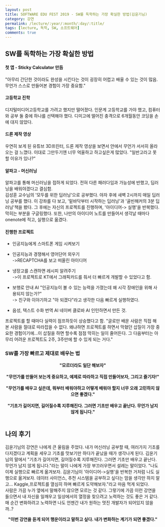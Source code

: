 ```yaml
---
layout: post
title: SOFTWARE EDU FEST 2019 - SW를 독학하는 가장 확실한 방법(김윤기님)  
category: 강연
permalink: /lecture/:year/:month/:day/:title/
tags: [lecture, 독학, SW, 소프트웨어]
comments: true
---
```


## SW를 독학하는 가장 확실한 방법

#### 첫 앱 - Sticky Calculator 만듬

"아무리 간단한 것이라도 완성을 시킨다는 것이 굉장히 어렵고 배울 수 있는 것이 많음. <br>
무언가 스스로 만들어본 경험이 가장 중요함."

#### 고등학교 진학

디지털미디어고등학교를 가려고 했지만 떨어졌다. 인문계 고등학교를 가야 했고, 컴퓨터와 공부 둘 중에 하나를 선택해야 했다. 디미고에 떨어진 충격으로 6개월동안 코딩을 손에 대지 않았다. 


#### 드론 제작 영상

우연히 보게 된 유튜브 3D프린터, 드론 제작 영상을 보면서 안에서 무언가 서서히 올라오는 걸 느꼈다. 이대로 그만두기엔 너무 억울하고 하고싶은게 많았다. "일반고라고 못할 이유가 있나?" <br>

#### 알파고 - 머신러닝

알파고를 통해 머신러닝을 접하게 되었다. 전혀 다른 패러다임과 가능성에 반했고, 딥러닝을 배워야겠다고 결심함.<br>
김성훈 교수님의 '모두를 위한 딥러닝'으로 공부했다. 야자 후에 새벽 2시까지 매일 딥러닝 공부를 했다. 이 강좌를 다 보고, '밑바닥부터 시작하는 딥러닝'과 '골빈해커의 3분 딥러닝'책을 봤다. 그 후에는 자신의 프로젝트를 진행하며, '아이디어-> 실행'을 반복했다. 막히는 부분을 구글링했다. 또한, 나만의 아이디어 노트를 만들어서 생각날 때마다 onenote에 적고, 실행으로 옮겼다.

#### 진행한 프로젝트

* 인공지능에게 스마트폰 게임 시켜보기
* 인공지능과 경쟁해서 영어단어 외우기     
    ->RECAPTCHA를 보고 떠올린 아이디어
* 냉장고를 스캔하면 레시피 알려주기<br>
    ->이 프로젝트로 KT에서 그래픽카드를 줘서 더 빠르게 개발할 수 있었다고 함.
* 보행로 안내 AI
    "인공지능이 볼 수 있는 능력을 가졌는데 왜 시각 장애인을 위해 사용되지 않는가?"<br>  -> 친구와 이야기하고 "아 되겠다"라고 생각한 다음 빠르게 실행하였다.

* 음성, 텍스트 수화 번역 AI
    네이버 클로바 AI 인턴하면서 만든 것.


프로젝트를 할 때마다 실력이 점프하듯이 상승했다고 함. "글로만 배운 사람은 직접 해본 사람을 절대로 따라잡을 수 없다. 왜냐하면 프로젝트를 하면서 막혔던 삽질이 가장 중요한 경험이기에...이 삽질을 하면 할수록 점점 막히는 일이 줄어든다. 그 다음부터는 아무리 어려운 프로젝트도 2주, 3주만에 할 수 있게 되는 거다."

### SW를 가장 빠르고 제대로 배우는 법

<center><b>"모르더라도 일단 해보자"</b></center><br>

<center><b>"무언가를 만들어 보는게 중요하고, 예제로 따라하고 직접 만들어보자, 그리고 즐기자!"</b></center><br>

<center><b>"무언가를 배우고 싶은데, 뭐부터 배워야하고 어떻게 배워야 할지 너무 오래 고민하지 않으면 좋겠다."</b></center><br>

<center><b>"기초가 길어지면, 길어질수록 지루해진다. 그러면 기초만 배우고 끝난다. 무언가 남지 않게 됩니다."</b></center><br>

## 나의 후기

김윤기님의 강연은 나에게 큰 울림을 주었다. 내가 머신러닝 공부할 때, 여러가지 기초를 다지겠다고 계획을 세우고 기초를 맛보기만 하다가 끝났을 때가 생각나게 된다. 김윤기님의 말에서 "기초가 길어지면, 길어질수록 지루해진다. 그러면 기초만 배우고 끝난다. 무언가 남지 않게 됩니다."라는 말이 나에게 가장 부끄러우면서 설레는 말이었다. "나도 이제 실행으로 빠르게 옮겨보자. 김윤기님이 '아이디어->실행'을 반복한 거처럼 나도 실행으로 옮겨보자. 데이터 사이언스, 추천 시스템을 공부하고 싶다는 맘을 생각만 하지 말고... Kaggle,프로젝트를 열심히 하며 빠르게 도약해보자."라고 마음 먹게 되었다.<br>
사람은 가끔 누가 옆에서 말해주지 않으면 모르는 것 같다. 그렇기에 가끔 이런 강연을 들으면서 내 자신을 일깨우고 일상에서의 열정을 찾으려고 노력하는 것도 좋은 거 같다. 매 순간 변화하려고 노력하면 나도 언젠간 내가 원하는 멋진 개발자가 되어있지 않을까..?<br>

<center><b>"이번 강연을 듣게 되어 행운이라고 말하고 싶다. 내가 변화하는 계기가 되면 좋겠다."</b></center><br>